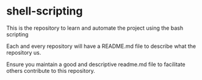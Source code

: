 # shell-scripting
This is the repository to learn and automate the project using the bash scripting

Each and every repository will have a README.md file to describe what the repository us.  

Ensure you maintain a good and descriptive readme.md file to facilitate others contribute to this repository.